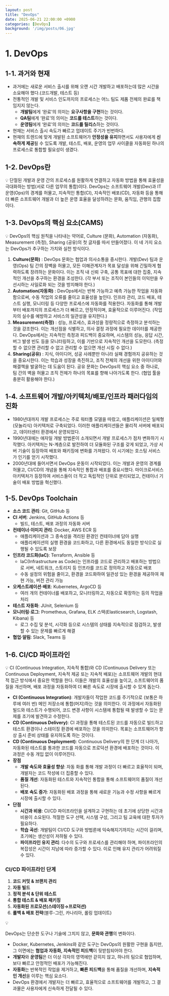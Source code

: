 ```yaml
---
layout: post
title: "DevOps"
date: 2025-06-21 22:00:00 +0900
categories: [DevOps]
background: '/img/posts/06.jpg'
---
```


# 1. DevOps

## 1-1. 과거와 현재

-   과거에는 새로운 서비스 출시를 위해 오랜 시간 개발하고 배포하는데 많은 시간을 소요해야 했다.(코드개발, 테스트 등)
-   전통적인 개발 및 서비스 인도까지의 프로세스는 어느 팀도 제품 전체의 완료를 책임지지 않는다.
    -   **개발팀**에게 ‘완료’의 의미는 **요구사항을 구현**하는 것이다.
    -   **QA팀**에게 ‘완료’의 의미는 **코드를 테스트**하는 것이다.
    -   **운영팀**에게 ‘완료’의 의미는 **코드를 릴리스**하는 것이다.
-   현재는 서비스 출시 속도가 빠르고 업데이트 주기가 빈번하다.
-   현재의 트렌드에 맞게 개발된 소프트웨어가 **안정성을 유지**하면서도 사용자에게 **신속하게 제공**될 수 있도록 개발, 테스트, 배포, 운영의 업무 사이클을 자동화된 하나의 프로세스로 통합할 필요성이 생겼다.

## 1-2. DevOps란

<aside> 💡 단절된 개발과 운영 간의 프로세스를 원활하게 연결하고 자동화 방법을 통해 효율성을 극대화하는 방법(서로 다른 업무의 통합)이다. DevOps는 소프트웨어 개발(Dev)과 IT 운영(Ops)의 경계를 허물고, 지속적인 통합(CI), 지속적인 배포(CD), 자동화 등을 통해 더 빠른 소프트웨어 개발과 더 높은 운영 효율을 달성하려는 문화, 움직임, 관행의 집합이다.

</aside>

## 1-3. DevOps의 핵심 요소(CAMS)

<aside> 💡 DevOps의 핵심 원칙을 나타내는 약어로, Culture (문화), Automation (자동화), Measurement (측정), Sharing (공유)의 첫 글자를 따서 만들어졌다. 이 네 가지 요소는 DevOps가 추구하는 가치와 실천 방식이다.

</aside>

1.  **Culture(문화)** : DevOps 문화는 협업과 의사소통을 중시한다. 개발(Dev) 팀과 운영(Ops) 팀 간의 장벽을 허물고, 모든 이해관계자가 목표 달성을 위해 긴밀하게 협력하도록 장려하는 문화이다. 이는 조직 내 신뢰 구축, 공통 목표에 대한 집중, 지속적인 개선을 추구하는 환경을 조성한다. (각 부서 또는 조직이 본인들의 이익만을 우선시하는 사일로화 되는 것을 방지해야 한다.)
2.  **Automation(자동화)** : DevOps에서는 반복 가능하고 예측 가능한 작업을 자동화함으로써, 수동 작업의 오류를 줄이고 효율성을 높인다. 인프라 관리, 코드 배포, 테스트 실행, 모니터링 등 다양한 프로세스에 자동화를 적용한다. 자동화를 통해 개발부터 배포까지의 프로세스가 더 빠르고, 안정적이며, 효율적으로 이루어진다. (작업자의 실수를 예방하고 서비스의 일관성을 유지한다.)
3.  **Measurement(측정)** : 성능, 프로세스, 효과성을 정량적으로 측정하고 분석하는 것을 강조한다. 이는 개선점을 식별하고, 의사 결정 과정에 필요한 데이터를 제공한다. DevOps에서는 지속적인 측정과 피드백이 중요하며, 시스템의 성능, 응답 시간, 버그 발생 빈도 등을 모니터링하고, 이를 기반으로 지속적인 개선을 도모한다. (측정할 수 없으면 관리할 수 없고 관리할 수 없으면 개선 시킬 수 없다.)
4.  **Sharing(공유)** : 지식, 아이디어, 성공 사례뿐만 아니라 실패 경험까지 공유하는 것을 중요시한다. 이는 학습과 성장을 촉진하고, 조직 전체의 개선을 위한 아이디어와 해결책을 발굴하는 데 도움이 된다. 공유 문화는 DevOps의 핵심 요소 중 하나로, 팀 간의 벽을 허물고 조직 전체가 하나의 목표를 향해 나아가도록 한다. (협업 툴을 충분히 활용해야 한다.)

## 1-4. 소프트웨어 개발/아키텍처/배포/인프라 패러다임의 진화



-   1980년대까지 개발 프로세스는 주로 워터폴 모델을 따랐고, 애플리케이션은 일체형(모놀리식) 아키텍처로 구축되었다. 이러한 애플리케이션들은 물리적 서버에 배포되고, 데이터센터 환경에서 운영되었다.
-   1990년대에는 애자일 개발 방법론이 소개되면서 개발 프로세스가 점차 변화하기 시작했다. 아키텍처는 N-계층으로 발전하여 더 모듈화된 구조를 갖게 되었고, 가상 서버 기술이 등장하여 배포와 패키징에 변화를 가져왔다. 이 시기에는 호스팅 서비스가 인기를 얻기 시작했다.
-   2000년대에 들어서면서 DevOps 운동이 시작되었다. 이는 개발과 운영의 경계를 허물고, CI/CD의 개념을 통해 지속적인 통합과 배포를 중요시했다. 마이크로서비스 아키텍처가 등장하여 서비스들이 더 작고 독립적인 단위로 분리되었고, 컨테이너 기술이 배포 방법을 혁신했다.

## 1-5. DevOps Toolchain

-   **소스 코드 관리**: Git, GitHub 등
-   **CI 서버**: Jenkins, GitHub Actions 등
    -   빌드, 테스트, 배포 과정의 자동화 서버
-   **컨테이너·이미지 관리**: Docker, AWS ECR 등
    -   애플리케이션과 그 종속성을 격리된 환경인 컨테이너에 담아 실행
    -   애플리케이션의 실행 환경을 코드화하고, 다른 환경에서도 동일한 방식으로 실행될 수 있도록 보장
-   **인프라 코드화(IaC)**: Terraform, Ansible 등
    -   IaC(Infrastructure as Code)는 인프라를 코드로 관리하고 배포하는 방법으로 서버, 네트워크, 스토리지 등 인프라를 코드로 정의하고 자동으로 배포
    -   수동 설정의 위험을 줄이고, 환경을 코드화하여 일관성 있는 환경을 제공하여 재현 가능, 버전 관리 가능
-   **오케스트레이션·배포**: Kubernetes, ArgoCD 등
    -   여러 개의 컨테이너를 배포하고, 모니터링하고, 자동으로 확장하는 등의 작업을 처리
-   **테스트 자동화**: JUnit, Selenium 등
-   **모니터링·로그**: Prometheus, Grafana, ELK 스택(Elasticsearch, Logstash, Kibana) 등
    -   로그 수집 및 분석, 시각화 등으로 시스템의 상태를 지속적으로 점검하고, 발생할 수 있는 문제를 빠르게 해결
-   **협업·알림**: Slack, Teams 등

## 1-6. CI/CD 파이프라인

<aside> 💡 CI (Continuous Integration, 지속적 통합)와 CD (Continuous Delivery 또는 Continuous Deployment, 지속적 제공 또는 지속적 배포)는 소프트웨어 개발의 현대적 접근 방식에서 중요한 역할을 한다. 이들은 개발의 효율성을 높이고, 소프트웨어의 품질을 개선하며, 배포 과정을 자동화하여 더 빠른 속도로 시장에 출시할 수 있게 돕는다.

</aside>

-   **CI (Continuous Integration)**: 개발자들이 작업한 코드를 주기적으로 (보통은 하루에 여러 번) 메인 저장소에 통합(머지)하는 것을 의미한다. 이 과정에서 자동화된 빌드와 테스트가 수행되어, 코드 변경 사항이 시스템에 통합될 때 발생할 수 있는 문제를 조기에 발견하고 수정한다.
-   **CD (Continuous Delivery)**: CI 과정을 통해 테스트된 코드를 자동으로 빌드하고 테스트 환경이나 스테이징 환경에 배포하는 것을 의미한다. 목표는 소프트웨어가 항상 출시 준비 상태를 유지하도록 하는 것이다.
-   **CD (Continuous Deployment)**: Continuous Delivery의 한 단계 더 나아가, 자동화된 테스트를 통과한 코드를 자동으로 프로덕션 환경에 배포하는 것이다. 이 과정은 수동 개입 없이 이루어진다.
-   **장점**
    -   **개발 속도와 효율성 향상**: 자동 화를 통해 개발 과정이 더 빠르고 효율적이 되며, 개발자는 코드 작성에 더 집중할 수 있다.
    -   **품질 개선**: 자동화된 테스트와 지속적인 통합을 통해 소프트웨어의 품질이 개선된다.
    -   **배포 속도 증가**: 자동화된 배포 과정을 통해 새로운 기능과 수정 사항을 빠르게 시장에 출시할 수 있다.
-   **단점**
    -   **시간과 비용**: CI/CD 파이프라인을 설계하고 구현하는 데 초기에 상당한 시간과 비용이 소요된다. 적절한 도구 선택, 시스템 구성, 그리고 팀 교육에 대한 투자가 필요하다.
    -   **학습 곡선**: 개발팀이 CI/CD 도구와 방법론에 익숙해지기까지는 시간이 걸리며, 초기에는 생산성이 저하될 수 있다.
    -   **파이프라인 유지 관리**: 다수의 도구와 프로세스를 관리해야 하며, 파이프라인의 복잡성은 시간이 지남에 따라 증가할 수 있다. 이로 인해 유지 관리가 어려워질 수 있다.

### CI/CD 파이프라인 단계

1.  **코드 커밋 & 브랜치 관리**
2.  **자동 빌드**
3.  **정적 분석 & 단위 테스트**
4.  **통합 테스트 & 배포 패키징**
5.  **자동화된 프로모션(스테이징→프로덕션)**
6.  **롤백 & 배포 전략**(블루-그린, 카나리아, 롤링 업데이트)

<aside> 💡

DevOps는 단순한 도구나 기술에 그치지 않고, **문화와 관행**의 변화이다.

</aside>

-   Docker, Kubernetes, Jenkins와 같은 도구는 DevOps의 원활한 구현을 돕지만, 그 이면에는 **협업과 자동화, 지속적인 피드백**이 뒷받침되어야 한다.
-   **개발자**와 **운영팀**은 더 이상 각자의 영역에만 갇히지 않고, 하나의 팀으로 협업하며, 보다 빠르고 안정적인 배포가 가능해진다.
-   **자동화**는 반복적인 작업을 제거하고, **빠른 피드백**을 통해 품질을 개선하며, **지속적인 개선**을 이루는 핵심 요소다.
-   DevOps 환경에서 개발자는 더 빠르고, 효율적으로 소프트웨어를 개발하고, 그 결과물은 사용자에게 신속하게 전달될 수 있다.